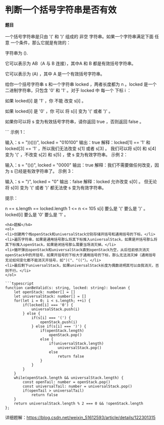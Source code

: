 <h1>判断一个括号字符串是否有效</h1>
<h4>题目</h4>
<p>一个括号字符串是只由 '(' 和 ')' 组成的 非空 字符串。如果一个字符串满足下面 任意 一个条件，那么它就是有效的：</p>
<p>字符串为 ().</p>
<p>它可以表示为 AB（A 与 B 连接），其中A 和 B 都是有效括号字符串。</p>
<p>它可以表示为 (A) ，其中 A 是一个有效括号字符串。</p>
<p>给你一个括号字符串 s 和一个字符串 locked ，两者长度都为 n 。locked 是一个二进制字符串，只包含 '0' 和 '1' 。对于 locked 中 每一个 下标 i ：</p>

<p>如果 locked[i] 是 '1' ，你 不能 改变 s[i] 。</p>
<p>如果 locked[i] 是 '0' ，你 可以 将 s[i] 变为 '(' 或者 ')' 。</p>
<p>如果你可以将 s 变为有效括号字符串，请你返回 true ，否则返回 false 。</p>
```
示例 1：

输入：s = "))()))", locked = "010100"
输出：true
解释：locked[1] == '1' 和 locked[3] == '1' ，所以我们无法改变 s[1] 或者 s[3] 。
我们可以将 s[0] 和 s[4] 变为 '(' ，不改变 s[2] 和 s[5] ，使 s 变为有效字符串。
示例 2：

输入：s = "()()", locked = "0000"
输出：true
解释：我们不需要做任何改变，因为 s 已经是有效字符串了。
示例 3：

输入：s = ")", locked = "0"
输出：false
解释：locked 允许改变 s[0] 。
但无论将 s[0] 变为 '(' 或者 ')' 都无法使 s 变为有效字符串。
 

提示：

n == s.length == locked.length
1 <= n <= 105
s[i] 要么是 '(' 要么是 ')' 。
locked[i] 要么是 '0' 要么是 '1' 。
```
<h4>题解</h4>
<ol>
<li>创建两个栈openStack和universalStack分别存储开括号和通用括号的下标。</li>
<li>遍历字符串，如果是通用括号那么将其下标推入universalStack，如果是开括号那么将其下标推入openStack，如果是闭括号那么需要当场消灭掉。</li>
<li>循环弹出openStack和universalStack直到openStack为空，从后往前依次消灭openStack中的开括号，如果开括号的下标大于通用括号的下标，那么无法消灭掉（通用括号无论如何变化都不能消灭开括号，如")("、"(("）。</li>
<li>最后剩下universalStack，如果universalStack长度为偶数说明其可以自我消灭，否则不行。</li>
</ol>

```typescript
function canBeValid(s: string, locked: string): boolean {
    let openStack: number[] = []
    let universalStack: number[] = []
    for(let i = 0; i < s.length; ++i) {
        if(locked[i] === '0') {
            universalStack.push(i)
        } else {
            if(s[i] === '(') {
                openStack.push(i)
            } else if(s[i] === ')') {
                if(openStack.length)
                    openStack.pop()
                else {
                    if(universalStack.length)
                        universalStack.pop()
                    else
                        return false
                }
            }
        }
    }
    while(openStack.length && universalStack.length) {
        const openTail: number = openStack.pop()
        const universalTail: number = universalStack.pop()
        if(openTail > universalTail)
            return false
    }
    return universalStack.length % 2 === 0 && !openStack.length
};
```

<p>详细题解：<a href="https://blog.csdn.net/weixin_51612593/article/details/122301315">https://blog.csdn.net/weixin_51612593/article/details/122301315</a></p>
